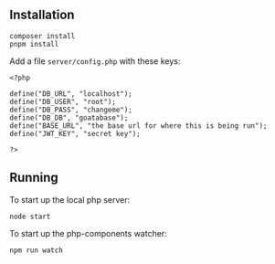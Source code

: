 ## Installation

```
composer install
pnpm install
```

Add a file `server/config.php` with these keys:

```
<?php

define("DB_URL", "localhost");
define("DB_USER", "root");
define("DB_PASS", "changeme");
define("DB_DB", "goatabase");
define("BASE_URL", "the base url for where this is being run");
define("JWT_KEY", "secret key");

?>
```

## Running

To start up the local php server:
```
node start
```

To start up the php-components watcher:

```
npm run watch
```
